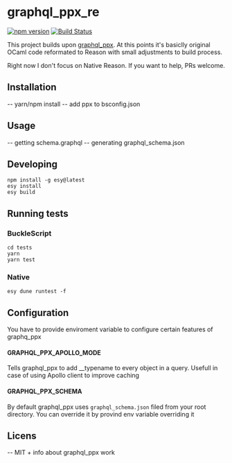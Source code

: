 # graphql_ppx_re

[![npm version](https://badge.fury.io/js/%40baransu%2Fgraphql_ppx_re.svg)](https://badge.fury.io/js/%40baransu%2Fgraphql_ppx_re)
[![Build Status](https://travis-ci.com/baransu/graphql_ppx_re.svg?branch=master)](https://travis-ci.com/baransu/graphql_ppx_re)

This project builds upon [graphql_ppx](https://github.com/mhallin/graphql_ppx). At this points it's basiclly original OCaml code reformated to Reason with small adjustments to build process.

Right now I don't focus on Native Reason. If you want to help, PRs welcome.

## Installation

-- yarn/npm install
-- add ppx to bsconfig.json

## Usage

-- getting schema.graphql
-- generating graphql_schema.json

## Developing

```
npm install -g esy@latest
esy install
esy build
```

## Running tests

### BuckleScript

```
cd tests
yarn
yarn test
```

### Native

```
esy dune runtest -f
```

## Configuration

You have to provide enviroment variable to configure certain features of graphq_ppx

#### GRAPHQL_PPX_APOLLO_MODE

Tells graphql_ppx to add \_\_typename to every object in a query. Usefull in case of using Apollo client to improve caching

#### GRAPHQL_PPX_SCHEMA

By default graphql_ppx uses `graphql_schema.json` filed from your root directory. You can override it by provind env variable overriding it

## Licens

-- MIT + info about graphql_ppx work

